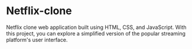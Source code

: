 # Netflix-clone
Netflix clone web application built using HTML, CSS, and JavaScript. With this project, you can explore a simplified version of the popular streaming platform's user interface.
